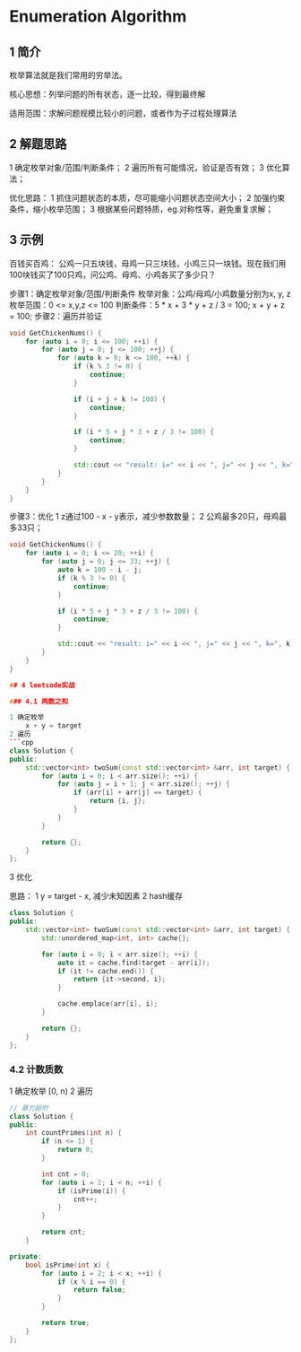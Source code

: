 # Enumeration Algorithm

## 1 简介

枚举算法就是我们常用的穷举法。

核心思想：列举问题的所有状态，逐一比较，得到最终解

适用范围：求解问题规模比较小的问题，或者作为子过程处理算法

## 2 解题思路

1 确定枚举对象/范围/判断条件；
2 遍历所有可能情况，验证是否有效；
3 优化算法；

优化思路：
1 抓住问题状态的本质，尽可能缩小问题状态空间大小；
2 加强约束条件，缩小枚举范围；
3 根据某些问题特质，eg.对称性等，避免重复求解；

## 3 示例

百钱买百鸡：
公鸡一只五块钱，母鸡一只三块钱，小鸡三只一块钱。现在我们用100块钱买了100只鸡，问公鸡、母鸡、小鸡各买了多少只？

步骤1：确定枚举对象/范围/判断条件
    枚举对象：公鸡/母鸡/小鸡数量分别为x, y, z
    枚举范围：0 <= x,y,z <= 100
    判断条件：5 * x + 3 * y + z / 3 = 100; x + y + z = 100;
步骤2：遍历并验证
```cpp
void GetChickenNums() {
    for (auto i = 0; i <= 100; ++i) {
        for (auto j = 0; j <= 100; ++j) {
            for (auto k = 0; k <= 100, ++k) {
                if (k % 3 != 0) {
                    continue;
                }

                if (i + j + k != 100) {
                    continue;
                }

                if (i * 5 + j * 3 + z / 3 != 100) {
                    continue;
                }

                std::cout << "result: i=" << i << ", j=" << j << ", k=", k << std::endl;
            }
        }
    }
}
```

步骤3：优化
1 z通过100 - x - y表示，减少参数数量；
2 公鸡最多20只，母鸡最多33只；

```cpp
void GetChickenNums() {
    for (auto i = 0; i <= 20; ++i) {
        for (auto j = 0; j <= 33; ++j) {
            auto k = 100 - i - j;
            if (k % 3 != 0) {
                continue;
            }

            if (i * 5 + j * 3 + z / 3 != 100) {
                continue;
            }

            std::cout << "result: i=" << i << ", j=" << j << ", k=", k << std::endl;
        }
    }
}

## 4 leetcode实战

### 4.1 两数之和

1 确定枚举
    x + y = target
2 遍历
```cpp
class Solution {
public:
    std::vector<int> twoSum(const std::vector<int> &arr, int target) {
        for (auto i = 0; i < arr.size(); ++i) {
            for (auto j = i + 1; j < arr.size(); ++j) {
                if (arr[i] + arr[j] == target) {
                    return {i, j};
                }
            }
        }

        return {};
    }
};
```

3 优化

思路：
    1 y = target - x, 减少未知因素
    2 hash缓存
```cpp
class Solution {
public:
    std::vector<int> twoSum(const std::vector<int> &arr, int target) {
        std::unordered_map<int, int> cache{};

        for (auto i = 0; i < arr.size(); ++i) {
            auto it = cache.find(target - arr[i]);
            if (it != cache.end()) {
                return {it->second, i};
            }

            cache.emplace(arr[i], i);
        }

        return {};
    }
};

```

### 4.2 计数质数

1 确定枚举
    [0, n)
2 遍历
```cpp
// 暴力超时
class Solution {
public:
    int countPrimes(int n) {
        if (n <= 1) {
            return 0;
        }

        int cnt = 0;
        for (auto i = 2; i < n; ++i) {
            if (isPrime(i)) {
                cnt++;
            }
        }

        return cnt;
    }

private:
    bool isPrime(int x) {
        for (auto i = 2; i < x; ++i) {
            if (x % i == 0) {
                return false;
            }
        }

        return true;
    }
};
```